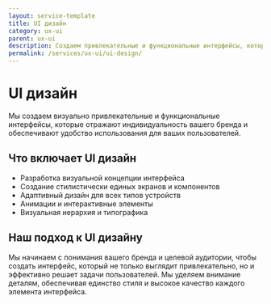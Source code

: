 ```yaml
---
layout: service-template
title: UI дизайн
category: ux-ui
parent: ux-ui
description: Создаем привлекательные и функциональные интерфейсы, которые отражают индивидуальность вашего бренда и обеспечивают удобство использования.
permalink: /services/ux-ui/ui-design/
---
```


# UI дизайн

Мы создаем визуально привлекательные и функциональные интерфейсы, которые отражают индивидуальность вашего бренда и обеспечивают удобство использования для ваших пользователей.

## Что включает UI дизайн

- Разработка визуальной концепции интерфейса
- Создание стилистически единых экранов и компонентов
- Адаптивный дизайн для всех типов устройств
- Анимации и интерактивные элементы
- Визуальная иерархия и типографика

## Наш подход к UI дизайну

Мы начинаем с понимания вашего бренда и целевой аудитории, чтобы создать интерфейс, который не только выглядит привлекательно, но и эффективно решает задачи пользователей. Мы уделяем внимание деталям, обеспечивая единство стиля и высокое качество каждого элемента интерфейса.
